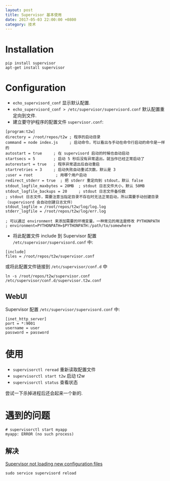 ```yaml
---
layout: post
title: Supervisor 基本使用
date: 2017-05-03 22:00:00 +0800
category: 技术
---
```

# Installation

```shell
pip install supervisor
apt-get install supervisor
```

# Configuration

- `echo_supervisord_conf` 显示默认配置.
- `echo_supervisord_conf > /etc/supervisor/supervisord.conf` 默认配置重定向到文件.
- 建立要守护程序的配置文件 `supervisor.conf`:

```
[program:t2w]
directory = /root/repos/t2w ; 程序的启动目录
command = node index.js     ; 启动命令，可以看出与手动在命令行启动的命令是一样的
autostart = true     ; 在 supervisord 启动的时候也自动启动
startsecs = 5        ; 启动 5 秒后没有异常退出，就当作已经正常启动了
autorestart = true   ; 程序异常退出后自动重启
startretries = 3     ; 启动失败自动重试次数，默认是 3
;user = root          ; 用哪个用户启动
redirect_stderr = true  ; 把 stderr 重定向到 stdout，默认 false
stdout_logfile_maxbytes = 20MB  ; stdout 日志文件大小，默认 50MB
stdout_logfile_backups = 20     ; stdout 日志文件备份数
; stdout 日志文件，需要注意当指定目录不存在时无法正常启动，所以需要手动创建目录（supervisord 会自动创建日志文件）
stdout_logfile = /root/repos/t2w/log/log.log
stderr_logfile = /root/repos/t2w/log/err.log

; 可以通过 environment 来添加需要的环境变量，一种常见的用法是修改 PYTHONPATH
; environment=PYTHONPATH=$PYTHONPATH:/path/to/somewhere
```

- 将此配置文件 include 到 Supervisor 配置 `/etc/supervisor/supervisord.conf` 中:

```
[include]
files = /root/repos/t2w/supervisor.conf
```

或将此配置文件链接到 `/etc/supervisor/conf.d` 中
```shell
ln -s /root/repos/t2w/supervisor.conf /etc/supervisor/conf.d/supervisor.t2w.conf
```

## WebUI

Supervisor 配置 `/etc/supervisor/supervisord.conf` 中:

```
[inet_http_server]
port = *:9001
username = user
password = password
```

# 使用

- `supervisorctl reread` 重新读取配置文件
- `supervisorctl start t2w` 启动 t2w
- `supervisorctl status` 查看状态

尝试一下杀掉进程后还会起来一个新的.

# 遇到的问题

```
# supervisorctl start myapp
myapp: ERROR (no such process)
```

## 解决

[Supervisor not loading new configuration files](https://serverfault.com/questions/211525/supervisor-not-loading-new-configuration-files)

`sudo service supervisord reload`
